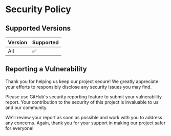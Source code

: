 # Security Policy

## Supported Versions

| Version | Supported          |
| ------- | ------------------ |
| All     | ✅                 |

## Reporting a Vulnerability

Thank you for helping us keep our project secure! We greatly appreciate your efforts to responsibly disclose any security issues you may find.

Please use GitHub's security reporting feature to submit your vulnerability report. Your contribution to the security of this project is invaluable to us and our community.

We'll review your report as soon as possible and work with you to address any concerns. Again, thank you for your support in making our project safer for everyone!
